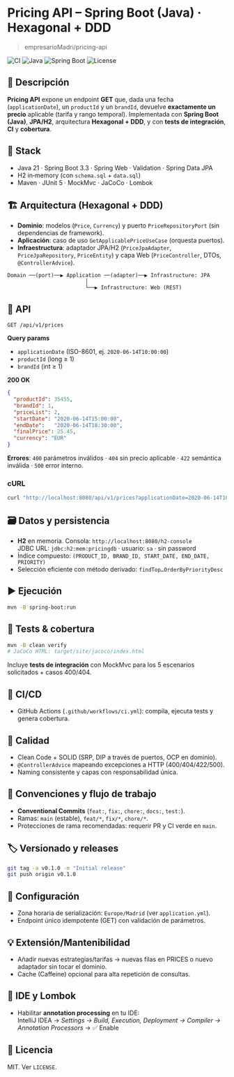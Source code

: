 # Pricing API – Spring Boot (Java) · Hexagonal + DDD

> empresarioMadri/pricing-api

![CI](https://img.shields.io/github/actions/workflow/status/tu-usuario/pricing-api/ci.yml?branch=main)
![Java](https://img.shields.io/badge/Java-21-blue)
![Spring Boot](https://img.shields.io/badge/Spring%20Boot-3.3-brightgreen)
![License](https://img.shields.io/badge/license-MIT-informational)

## 📌 Descripción
**Pricing API** expone un endpoint **GET** que, dada una fecha (`applicationDate`), un `productId` y un `brandId`, devuelve **exactamente un precio** aplicable (tarifa y rango temporal). Implementada con **Spring Boot (Java)**, **JPA/H2**, arquitectura **Hexagonal + DDD**, y con **tests de integración**, **CI** y **cobertura**.

## 🧱 Stack
- Java 21 · Spring Boot 3.3 · Spring Web · Validation · Spring Data JPA
- H2 in‑memory (con `schema.sql` + `data.sql`)
- Maven · JUnit 5 · MockMvc · JaCoCo · Lombok

## 🏗️ Arquitectura (Hexagonal + DDD)
- **Dominio**: modelos (`Price`, `Currency`) y puerto `PriceRepositoryPort` (sin dependencias de framework).
- **Aplicación**: caso de uso `GetApplicablePriceUseCase` (orquesta puertos).
- **Infraestructura**: adaptador JPA/H2 (`PriceJpaAdapter`, `PriceJpaRepository`, `PriceEntity`) y capa Web (`PriceController`, DTOs, `@ControllerAdvice`).

```text
Domain ──(port)──▶ Application ──(adapter)──▶ Infrastructure: JPA
                         │
                         └──▶ Infrastructure: Web (REST)
```

## 🔌 API
`GET /api/v1/prices`

**Query params**
- `applicationDate` (ISO-8601, ej. `2020-06-14T10:00:00`)
- `productId` (long ≥ 1)
- `brandId` (int ≥ 1)

**200 OK**
```json
{
  "productId": 35455,
  "brandId": 1,
  "priceList": 2,
  "startDate": "2020-06-14T15:00:00",
  "endDate":   "2020-06-14T18:30:00",
  "finalPrice": 25.45,
  "currency": "EUR"
}
```
**Errores**: `400` parámetros inválidos · `404` sin precio aplicable · `422` semántica inválida · `500` error interno.

### cURL
```bash
curl "http://localhost:8080/api/v1/prices?applicationDate=2020-06-14T10:00:00&productId=35455&brandId=1"
```

## 🗃️ Datos y persistencia
- **H2** en memoria. Consola: `http://localhost:8080/h2-console`  
  JDBC URL: `jdbc:h2:mem:pricingdb` · usuario: `sa` · sin password
- Índice compuesto: `(PRODUCT_ID, BRAND_ID, START_DATE, END_DATE, PRIORITY)`
- Selección eficiente con método derivado: `findTop…OrderByPriorityDesc`

## ▶️ Ejecución
```bash
mvn -B spring-boot:run
```

## 🧪 Tests & cobertura
```bash
mvn -B clean verify
# JaCoCo HTML: target/site/jacoco/index.html
```
Incluye **tests de integración** con MockMvc para los 5 escenarios solicitados + casos 400/404.

## 🔁 CI/CD
- GitHub Actions (`.github/workflows/ci.yml`): compila, ejecuta tests y genera cobertura.

## 🧼 Calidad
- Clean Code + SOLID (SRP, DIP a través de puertos, OCP en dominio).
- `@ControllerAdvice` mapeando excepciones a HTTP (400/404/422/500).
- Naming consistente y capas con responsabilidad única.

## 🧩 Convenciones y flujo de trabajo
- **Conventional Commits** (`feat:`, `fix:`, `chore:`, `docs:`, `test:`).
- Ramas: `main` (estable), `feat/*`, `fix/*`, `chore/*`.
- Protecciones de rama recomendadas: requerir PR y CI verde en `main`.

## 🏷️ Versionado y releases
```bash
git tag -a v0.1.0 -m "Initial release"
git push origin v0.1.0
```

## 🔧 Configuración
- Zona horaria de serialización: `Europe/Madrid` (ver `application.yml`).
- Endpoint único idempotente (GET) con validación de parámetros.

## 💡 Extensión/Mantenibilidad
- Añadir nuevas estrategias/tarifas → nuevas filas en PRICES o nuevo adaptador sin tocar el dominio.
- Cache (Caffeine) opcional para alta repetición de consultas.

## 🧰 IDE y Lombok
- Habilitar **annotation processing** en tu IDE:  
  IntelliJ IDEA → *Settings → Build, Execution, Deployment → Compiler → Annotation Processors* → ✅ Enable

## 📜 Licencia
MIT. Ver `LICENSE`.
